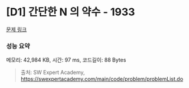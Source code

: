 # [D1] 간단한 N 의 약수 - 1933 

[문제 링크](https://swexpertacademy.com/main/code/problem/problemDetail.do?contestProbId=AV5PhcWaAKIDFAUq) 

### 성능 요약

메모리: 42,984 KB, 시간: 97 ms, 코드길이: 88 Bytes



> 출처: SW Expert Academy, https://swexpertacademy.com/main/code/problem/problemList.do